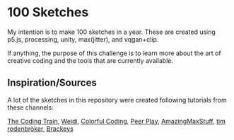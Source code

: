 # 100 Sketches
 My intention is to make 100 sketches in a year. These are created using p5.js, processing, unity, max(jitter), and vqgan+clip.
 
 If anything, the purpose of this challenge is to learn more about the art of creative coding and the tools that are currently available. 

## Inspiration/Sources
A lot of the sketches in this repository were created following tutorials from these channels:

[The Coding Train](https://www.youtube.com/c/TheCodingTrain), [Weidi](https://www.youtube.com/c/weidizhang), [Colorful Coding](https://www.youtube.com/c/ColorfulCoding), [Peer Play](https://www.youtube.com/c/PeerPlay), [AmazingMaxStuff](https://www.youtube.com/c/AmazingMaxStuff), [tim rodenbröker](https://www.youtube.com/c/timrodenbr%C3%B6kercreativecoding), [Brackeys](https://www.youtube.com/c/Brackeys)

